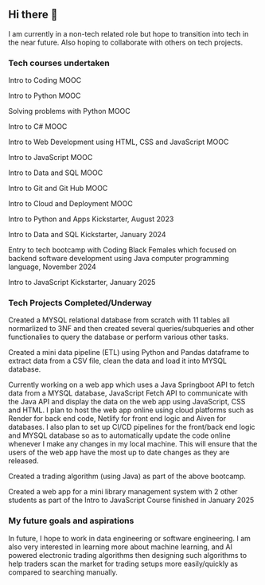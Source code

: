 ## Hi there 👋

I am currently in a non-tech related role but hope to transition into tech in the near future. Also hoping to collaborate with others on tech projects.

### **Tech courses undertaken**

  Intro to Coding MOOC

  Intro to Python MOOC

  Solving problems with Python MOOC

  Intro to C# MOOC

  Intro to Web Development using HTML, CSS and JavaScript MOOC

  Intro to JavaScript MOOC

  Intro to Data and SQL MOOC

  Intro to Git and Git Hub MOOC

  Intro to Cloud and Deployment MOOC

  Intro to Python and Apps Kickstarter, August 2023

  Intro to Data and SQL Kickstarter, January 2024

  Entry to tech bootcamp with Coding Black Females which focused on backend software development using Java computer programming language, November 2024
  
  Intro to JavaScript Kickstarter, January 2025

### **Tech Projects Completed/Underway**
  Created a MYSQL relational database from scratch with 11 tables all normarlized to 3NF and then created several queries/subqueries and other functionalies to query the database or perform various other tasks.
  
  Created a mini data pipeline (ETL) using Python and Pandas dataframe to extract data from a CSV file, clean the data and load it into MYSQL database.
  
  Currently working on a web app which uses a Java Springboot API to fetch data from a MYSQL database, JavaScript Fetch API to communicate with the Java API and display the data on the web app using JavaScript, CSS and HTML.
  I plan to host the web app online using cloud platforms such as Render for back end code, Netlify for front end logic and Aiven for databases. I also plan to set up CI/CD pipelines for the front/back end logic and MYSQL database so as to
  automatically update the code online whenever I make any changes in my local machine. This will ensure that the users of the web app have the most up to date changes as they are released.
  
  Created a trading algorithm (using Java) as part of the above bootcamp.
  
  Created a web app for a mini library management system with 2 other students as part of the Intro to JavaScript Course finished in January 2025

### **My future goals and aspirations**

In future, I hope to work in data engineering or software engineering. I am also very interested in learning more about machine learning, and AI powered electronic trading algorithms then designing such algorithms to help traders scan the market for trading setups more easily/quickly as compared to searching manually. 



<!--
**DrBAA/DrBAA** is a ✨ _special_ ✨ repository because its `README.md` (this file) appears on your GitHub profile.

Here are some ideas to get you started:

- 🔭 I’m currently working on ...
- 🌱 I’m currently learning ...
- 👯 I’m looking to collaborate on ...
- 🤔 I’m looking for help with ...
- 💬 Ask me about ...
- 📫 How to reach me: ...
- 😄 Pronouns: ...
- ⚡ Fun fact: ...
-->
